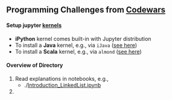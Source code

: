 ## Programming Challenges from [Codewars]([200~https://www.codewars.com/dashboard)

#### Setup jupyter [kernels](https://github.com/jupyter/jupyter/wiki/Jupyter-kernels)
- **iPython** kernel comes built-in with Jupyter distribution
- To install a **Java** kernel, e.g., via `iJava` ([see here](https://github.com/SpencerPark/IJava))
- To install a **Scala** kernel, e.g., via `almond` ([see here](https://github.com/almond-sh/almond))

#### Overview of Directory 
1. Read explanations in notebooks, e.g.,  
    - ./[Introduction_LinkedList.ipynb](./gfg_notebooks/Introduction_LinkedList.ipynb)  
2.     
      

